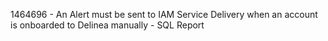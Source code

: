 1464696 - An Alert must be sent to IAM Service Delivery when an account is onboarded to Delinea manually - SQL Report 
